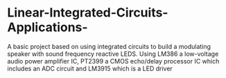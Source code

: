 # Linear-Integrated-Circuits-Applications-
A basic project based on using integrated circuits to build a modulating speaker with sound frequency reactive LEDS. Using LM386 a low-voltage audio power amplifier IC, PT2399 a CMOS echo/delay processor IC which includes an ADC circuit and LM3915 which is a LED driver
